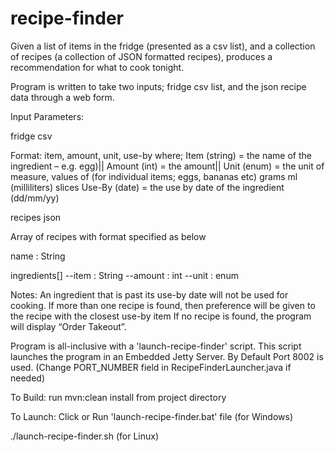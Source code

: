 # recipe-finder

Given a list of items in the fridge (presented as a csv list), and a collection of recipes (a collection of JSON formatted recipes), produces a recommendation for what to cook tonight.

Program is written to take two inputs; fridge csv list, and the json recipe data through a web form. 

Input Parameters:

fridge csv

Format: item, amount, unit, use-by
where;
Item (string) = the name of the ingredient – e.g. egg)||
Amount (int) = the amount||
Unit (enum) = the unit of measure, 
values of (for individual items; eggs, bananas etc) grams
ml (milliliters)
slices
Use-By (date) = the use by date of the ingredient (dd/mm/yy)


recipes json

Array of recipes with format specified as below

name : String

ingredients[]
--item : String
--amount : int
--unit : enum

Notes:
An ingredient that is past its use-by date will not be used for cooking.
If more than one recipe is found, then preference will be given to the recipe with the closest use-by item
If no recipe is found, the program will display “Order Takeout”.

Program is all-inclusive with a 'launch-recipe-finder' script. This script launches the program in an Embedded Jetty Server. 
By Default Port 8002 is used. (Change PORT_NUMBER field in RecipeFinderLauncher.java if needed)



To Build:
run mvn:clean install from project directory

To Launch:
Click or Run 'launch-recipe-finder.bat' file (for Windows)

./launch-recipe-finder.sh (for Linux)

